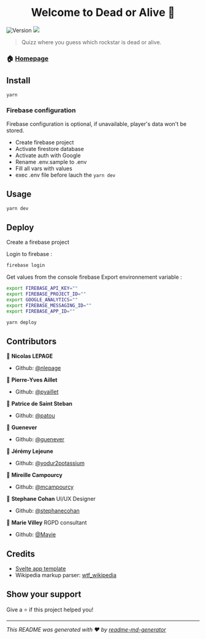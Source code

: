 <h1 align="center">Welcome to Dead or Alive 👋</h1>
<p>
  <img alt="Version" src="https://img.shields.io/badge/version-1.0.0-blue.svg?cacheSeconds=2592000" />
  <a href="https://circleci.com/gh/Zenika/deadoralive"><img src="https://circleci.com/gh/Zenika/deadoralive.svg?style=svg"></a>
</p>

> Quizz where you guess which rockstar is dead or alive.

### 🏠 [Homepage](https://deadoralive-666.firebaseapp.com)

## Install

```sh
yarn
```

### Firebase configuration

Firebase configuration is optional, if unavailable, player's data won't be stored.

* Create firebase project
* Activate firestore database
* Activate auth with Google
* Rename .env.sample to .env
* Fill all vars with values
* exec .env file before lauch the `yarn dev`

## Usage

```sh
yarn dev
```

## Deploy

Create a firebase project

Login to firebase :
```sh
firebase login
```

Get values from the console firebase
Export environnement variable :
```sh
export FIREBASE_API_KEY=""
export FIREBASE_PROJECT_ID=""
export GOOGLE_ANALYTICS=""
export FIREBASE_MESSAGING_ID=""
export FIREBASE_APP_ID=""
```

```sh
yarn deploy
```

## Contributors

👤 **Nicolas LEPAGE**

* Github: [@nlepage](https://github.com/nlepage)

👤 **Pierre-Yves Aillet**

* Github: [@pyaillet](https://github.com/pyaillet)

👤 **Patrice de Saint Steban**

* Github: [@patou](https://github.com/patou)

👤 **Guenever**

* Github: [@guenever](https://github.com/guenever)

👤 **Jérémy Lejeune**

* Github: [@yodur2potassium](https://github.com/yodur2potassium)

👤 **Mireille Campourcy**

* Github: [@mcampourcy](https://github.com/mcampourcy)

👤 **Stephane Cohan** UI/UX Designer

* Github: [@stephanecohan](https://github.com/stephanecohan)

👤 **Marie Villey** RGPD consultant

* Github: [@Mayie](https://github.com/Mayie)

## Credits
 - [Svelte app template](https://github.com/sveltejs/template)
 - Wikipedia markup parser: [wtf_wikipedia](https://github.com/spencermountain/wtf_wikipedia)

## Show your support

Give a ⭐️ if this project helped you!

***
_This README was generated with ❤️ by [readme-md-generator](https://github.com/kefranabg/readme-md-generator)_
